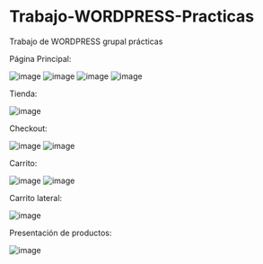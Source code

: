 # Trabajo-WORDPRESS-Practicas
Trabajo de WORDPRESS grupal prácticas


Página Principal:

![image](https://user-images.githubusercontent.com/125528147/234761687-12e4228c-0ca2-4824-8183-0a78209c2d0e.png)
![image](https://user-images.githubusercontent.com/125528147/234761754-0053b2ce-8aca-49d9-9317-2d3c016a70c6.png)
![image](https://user-images.githubusercontent.com/125528147/234761794-c42ae6a3-3019-49d1-950a-66cdc491cbab.png)
![image](https://user-images.githubusercontent.com/125528147/234761815-8fe54be2-cdb1-4f3d-84d1-7d05195b099b.png)

Tienda:

![image](https://user-images.githubusercontent.com/125528147/234761616-3daa3196-0e37-4e76-a75d-8d3a9886add3.png)

Checkout:

![image](https://user-images.githubusercontent.com/125528147/234761483-b4026651-7b2b-49a0-beb8-d12f88b3739c.png)
![image](https://user-images.githubusercontent.com/125528147/234761546-0410c1c7-b2a9-46df-a039-2afec33612b3.png)

Carrito:

![image](https://user-images.githubusercontent.com/125528147/234761275-6e39e51d-6698-424c-b8c4-e7c8b89e762d.png)
![image](https://user-images.githubusercontent.com/125528147/234761332-d2c09e47-4089-4dfd-976d-e7e633ea03c3.png)

Carrito lateral:

![image](https://user-images.githubusercontent.com/125528147/234761411-63f5bfc6-7160-4712-a6b6-d42beabb30ce.png)

Presentación de productos:

![image](https://user-images.githubusercontent.com/125528147/234761112-c4aac1af-8219-4053-966b-9e6bac6717ba.png)
